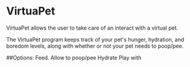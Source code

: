 # VirtuaPet

VirtuaPet allows the user to take care of an interact with a virtual pet.

The VirtuaPet program keeps track of your pet's hunger, hydration, and boredom levels, along with whether or not your pet needs to poop/pee.

##Options:
Feed.
Allow to poop/pee
Hydrate
Play with



